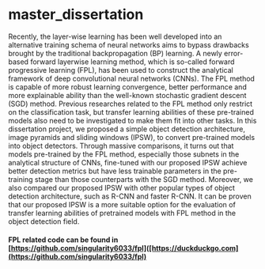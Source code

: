 # master_dissertation
Recently, the layer-wise learning has been well developed into an alternative training schema of neural networks aims to bypass drawbacks brought by the traditional backpropagation (BP) learning. A newly error-based forward layerwise learning method, which is so-called forward progressive learning (FPL), has been used to construct the analytical framework of deep convolutional neural networks (CNNs). The FPL method is capable of more robust learning convergence, better performance and more explainable ability than the well-known stochastic gradient descent (SGD) method. Previous researches related to the FPL method only restrict on the classification task, but transfer learning abilities of these pre-trained models also need to be investigated to make them fit into other tasks. In this dissertation project, we proposed a simple object detection architecture, image pyramids and sliding windows (IPSW), to convert pre-trained models into object detectors. Through massive comparisons, it turns out that models pre-trained by the FPL method, especially those subnets in the analytical structure of CNNs, fine-tuned with our proposed IPSW achieve better
detection metrics but have less trainable parameters in the pre-training stage than those counterparts with the SGD method. Moreover, we also compared our proposed IPSW with other popular types of object detection architecture, such as R-CNN and faster R-CNN. It can be proven that our proposed IPSW is a more suitable option for the evaluation of transfer learning abilities of pretrained models with FPL method in the object detection field.

#### FPL related code can be found in [https://github.com/singularity6033/fpl]([https://duckduckgo.com](https://github.com/singularity6033/fpl)
